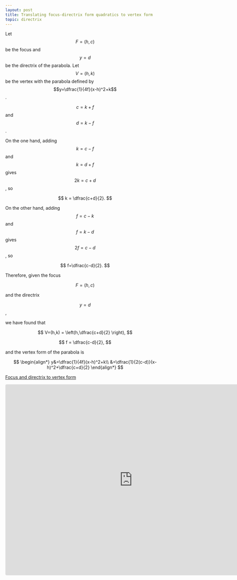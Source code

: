 ```yaml
---
layout: post
title: Translating focus-directrix form quadratics to vertex form
topic: directrix
---
```


Let $$F=(h,c)$$ be the focus and $$y=d$$ be the directrix of the parabola. Let $$V=(h,k)$$ be the vertex with the parabola defined by $$y=\dfrac{1}{4f}(x-h)^2+k$$.

$$c=k+f$$ and $$d=k-f$$.

On the one hand, adding $$k=c-f$$ and $$k=d+f$$ gives $$2k=c+d$$, so

$$
k = \dfrac{c+d}{2}.
$$

On the other hand, adding $$f=c-k$$ and $$f=k-d$$ gives $$2f=c-d$$, so

$$
f=\dfrac{c-d}{2}.
$$

Therefore, given the focus

$$F=(h,c)$$

and the directrix

$$y=d$$,

we have found that

$$
V=(h,k) = \left(h,\dfrac{c+d}{2} \right),
$$

$$
f = \dfrac{c-d}{2},
$$

and the vertex form of the parabola is

$$
\begin{align*}
y&=\dfrac{1}{4f}(x-h)^2+k\\
&=\dfrac{1}{2(c-d)}(x-h)^2+\dfrac{c+d}{2}
\end{align*}
$$

[Focus and directrix to vertex form](https://www.geogebra.org/calculator/znfcubaz)

<iframe src="https://www.geogebra.org/calculator/znfcubaz?embed" width="800" height="600" allowfullscreen style="border: 1px solid #e4e4e4;border-radius: 4px;" frameborder="0"></iframe>